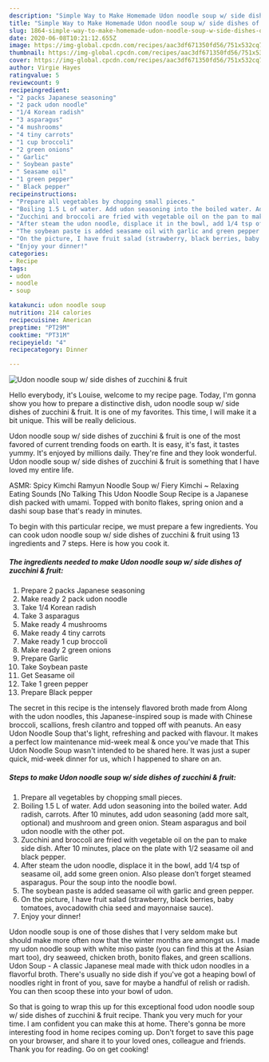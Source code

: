 ```yaml
---
description: "Simple Way to Make Homemade Udon noodle soup w/ side dishes of zucchini &amp;amp; fruit"
title: "Simple Way to Make Homemade Udon noodle soup w/ side dishes of zucchini &amp;amp; fruit"
slug: 1864-simple-way-to-make-homemade-udon-noodle-soup-w-side-dishes-of-zucchini-and-amp-fruit
date: 2020-06-08T10:21:12.655Z
image: https://img-global.cpcdn.com/recipes/aac3df671350fd56/751x532cq70/udon-noodle-soup-w-side-dishes-of-zucchini-fruit-recipe-main-photo.jpg
thumbnail: https://img-global.cpcdn.com/recipes/aac3df671350fd56/751x532cq70/udon-noodle-soup-w-side-dishes-of-zucchini-fruit-recipe-main-photo.jpg
cover: https://img-global.cpcdn.com/recipes/aac3df671350fd56/751x532cq70/udon-noodle-soup-w-side-dishes-of-zucchini-fruit-recipe-main-photo.jpg
author: Virgie Hayes
ratingvalue: 5
reviewcount: 9
recipeingredient:
- "2 packs Japanese seasoning"
- "2 pack udon noodle"
- "1/4 Korean radish"
- "3 asparagus"
- "4 mushrooms"
- "4 tiny carrots"
- "1 cup broccoli"
- "2 green onions"
- " Garlic"
- " Soybean paste"
- " Seasame oil"
- "1 green pepper"
- " Black pepper"
recipeinstructions:
- "Prepare all vegetables by chopping small pieces."
- "Boiling 1.5 L of water. Add udon seasoning into the boiled water. Add radish, carrots. After 10 minutes, add udon seasoning (add more salt, optional) and mushroom and green onion. Steam asparagus and boil udon noodle with the other pot."
- "Zucchini and broccoli are fried with vegetable oil on the pan to make side dish. After 10 minutes, place on the plate with 1/2 seasame oil and black pepper."
- "After steam the udon noodle, displace it in the bowl, add 1/4 tsp of seasame oil, add some green onion. Also please don’t forget steamed asparagus. Pour the soup into the noodle bowl."
- "The soybean paste is added seasame oil with garlic and green pepper."
- "On the picture, I have fruit salad (strawberry, black berries, baby tomatoes, avocadowith chia seed and mayonnaise sauce)."
- "Enjoy your dinner!"
categories:
- Recipe
tags:
- udon
- noodle
- soup

katakunci: udon noodle soup 
nutrition: 214 calories
recipecuisine: American
preptime: "PT29M"
cooktime: "PT31M"
recipeyield: "4"
recipecategory: Dinner

---
```



![Udon noodle soup w/ side dishes of zucchini &amp; fruit](https://img-global.cpcdn.com/recipes/aac3df671350fd56/751x532cq70/udon-noodle-soup-w-side-dishes-of-zucchini-fruit-recipe-main-photo.jpg)

Hello everybody, it's Louise, welcome to my recipe page. Today, I'm gonna show you how to prepare a distinctive dish, udon noodle soup w/ side dishes of zucchini &amp; fruit. It is one of my favorites. This time, I will make it a bit unique. This will be really delicious.

Udon noodle soup w/ side dishes of zucchini &amp; fruit is one of the most favored of current trending foods on earth. It is easy, it's fast, it tastes yummy. It's enjoyed by millions daily. They're fine and they look wonderful. Udon noodle soup w/ side dishes of zucchini &amp; fruit is something that I have loved my entire life.

ASMR: Spicy Kimchi Ramyun Noodle Soup w/ Fiery Kimchi ~ Relaxing Eating Sounds [No Talking This Udon Noodle Soup Recipe is a Japanese dish packed with umami. Topped with bonito flakes, spring onion and a dashi soup base that&#39;s ready in minutes.


To begin with this particular recipe, we must prepare a few ingredients. You can cook udon noodle soup w/ side dishes of zucchini &amp; fruit using 13 ingredients and 7 steps. Here is how you cook it.

<!--inarticleads1-->

##### The ingredients needed to make Udon noodle soup w/ side dishes of zucchini &amp; fruit:

1. Prepare 2 packs Japanese seasoning
1. Make ready 2 pack udon noodle
1. Take 1/4 Korean radish
1. Take 3 asparagus
1. Make ready 4 mushrooms
1. Make ready 4 tiny carrots
1. Make ready 1 cup broccoli
1. Make ready 2 green onions
1. Prepare  Garlic
1. Take  Soybean paste
1. Get  Seasame oil
1. Take 1 green pepper
1. Prepare  Black pepper


The secret in this recipe is the intensely flavored broth made from Along with the udon noodles, this Japanese-inspired soup is made with Chinese broccoli, scallions, fresh cilantro and topped off with peanuts. An easy Udon Noodle Soup that&#39;s light, refreshing and packed with flavour. It makes a perfect low maintenance mid-week meal &amp; once you&#39;ve made that This Udon Noodle Soup wasn&#39;t intended to be shared here. It was just a super quick, mid-week dinner for us, which I happened to share on an. 

<!--inarticleads2-->

##### Steps to make Udon noodle soup w/ side dishes of zucchini &amp; fruit:

1. Prepare all vegetables by chopping small pieces.
1. Boiling 1.5 L of water. Add udon seasoning into the boiled water. Add radish, carrots. After 10 minutes, add udon seasoning (add more salt, optional) and mushroom and green onion. Steam asparagus and boil udon noodle with the other pot.
1. Zucchini and broccoli are fried with vegetable oil on the pan to make side dish. After 10 minutes, place on the plate with 1/2 seasame oil and black pepper.
1. After steam the udon noodle, displace it in the bowl, add 1/4 tsp of seasame oil, add some green onion. Also please don’t forget steamed asparagus. Pour the soup into the noodle bowl.
1. The soybean paste is added seasame oil with garlic and green pepper.
1. On the picture, I have fruit salad (strawberry, black berries, baby tomatoes, avocadowith chia seed and mayonnaise sauce).
1. Enjoy your dinner!


Udon noodle soup is one of those dishes that I very seldom make but should make more often now that the winter months are amongst us. I made my udon noodle soup with white miso paste (you can find this at the Asian mart too), dry seaweed, chicken broth, bonito flakes, and green scallions. Udon Soup - A classic Japanese meal made with thick udon noodles in a flavorful broth. There&#39;s usually no side dish if you&#39;ve got a heaping bowl of noodles right in front of you, save for maybe a handful of relish or radish. You can then scoop these into your bowl of udon. 

So that is going to wrap this up for this exceptional food udon noodle soup w/ side dishes of zucchini &amp; fruit recipe. Thank you very much for your time. I am confident you can make this at home. There's gonna be more interesting food in home recipes coming up. Don't forget to save this page on your browser, and share it to your loved ones, colleague and friends. Thank you for reading. Go on get cooking!
